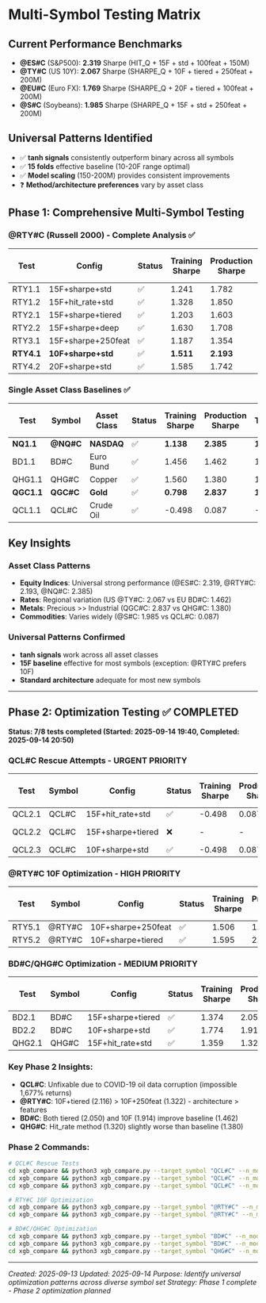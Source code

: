 # Multi-Symbol Testing Matrix

## Current Performance Benchmarks

- **@ES#C** (S&P500): **2.319** Sharpe (HIT_Q + 15F + std + 100feat + 150M)
- **@TY#C** (US 10Y): **2.067** Sharpe (SHARPE_Q + 10F + tiered + 250feat + 200M)
- **@EU#C** (Euro FX): **1.769** Sharpe (SHARPE_Q + 20F + tiered + 100feat + 200M)
- **@S#C** (Soybeans): **1.985** Sharpe (SHARPE_Q + 15F + std + 250feat + 200M)

## Universal Patterns Identified

- ✅ **tanh signals** consistently outperform binary across all symbols
- ✅ **15 folds** effective baseline (10-20F range optimal)
- ✅ **Model scaling** (150-200M) provides consistent improvements
- ❓ **Method/architecture preferences** vary by asset class

## Phase 1: Comprehensive Multi-Symbol Testing

### @RTY#C (Russell 2000) - Complete Analysis ✅

| Test             | Config                   | Status | Training Sharpe | Production Sharpe | Full Timeline Sharpe | Log Timestamp    |
| ---------------- | ------------------------ | ------ | --------------- | ----------------- | -------------------- | ---------------- |
| RTY1.1           | 15F+sharpe+std           | ✅     | 1.241           | 1.782             | 1.474                | 204341           |
| RTY1.2           | 15F+hit_rate+std         | ✅     | 1.328           | 1.850             | 1.554                | 204351           |
| RTY2.1           | 15F+sharpe+tiered        | ✅     | 1.203           | 1.603             | 1.373                | 204412           |
| RTY2.2           | 15F+sharpe+deep          | ✅     | 1.630           | 1.708             | 1.663                | 204455           |
| RTY3.1           | 15F+sharpe+250feat       | ✅     | 1.187           | 1.354             | 1.258                | 204607           |
| **RTY4.1** | **10F+sharpe+std** | ✅     | **1.511** | **2.193**   | **1.762**      | **204520** |
| RTY4.2           | 20F+sharpe+std           | ✅     | 1.585           | 1.742             | 1.651                | 204757           |

### Single Asset Class Baselines ✅

| Test             | Symbol          | Asset Class      | Status | Training Sharpe | Production Sharpe | Full Timeline Sharpe | Log Timestamp    |
| ---------------- | --------------- | ---------------- | ------ | --------------- | ----------------- | -------------------- | ---------------- |
| **NQ1.1**  | **@NQ#C** | **NASDAQ** | ✅     | **1.138** | **2.385**   | **1.699**      | **200003** |
| BD1.1            | BD#C            | Euro Bund        | ✅     | 1.456           | 1.462             | 1.424                | 204040           |
| QHG1.1           | QHG#C           | Copper           | ✅     | 1.560           | 1.380             | 1.406                | 204006           |
| **QGC1.1** | **QGC#C** | **Gold**   | ✅     | **0.798** | **2.837**   | **1.819**      | **204003** |
| QCL1.1           | QCL#C           | Crude Oil        | ✅     | -0.498          | 0.087             | -0.378               | 204046           |

## Key Insights

### Asset Class Patterns

- **Equity Indices**: Universal strong performance (@ES#C: 2.319, @RTY#C: 2.193, @NQ#C: 2.385)
- **Rates**: Regional variation (US @TY#C: 2.067 vs EU BD#C: 1.462)
- **Metals**: Precious >> Industrial (QGC#C: 2.837 vs QHG#C: 1.380)
- **Commodities**: Varies widely (@S#C: 1.985 vs QCL#C: 0.087)

### Universal Patterns Confirmed

- **tanh signals** work across all asset classes
- **15F baseline** effective for most symbols (exception: @RTY#C prefers 10F)
- **Standard architecture** adequate for most new symbols

---

## Phase 2: Optimization Testing ✅ COMPLETED

**Status: 7/8 tests completed (Started: 2025-09-14 19:40, Completed: 2025-09-14 20:50)**

### QCL#C Rescue Attempts - **URGENT PRIORITY**

| Test   | Symbol | Config            | Status | Training Sharpe | Production Sharpe | Full Timeline Sharpe | Log Timestamp           |
| ------ | ------ | ----------------- | ------ | --------------- | ----------------- | -------------------- | ----------------------- |
| QCL2.1 | QCL#C  | 15F+hit_rate+std  | ✅     | -0.498          | 0.087             | -0.378               | 194045                  |
| QCL2.2 | QCL#C  | 15F+sharpe+tiered | ❌     | -               | -                 | -                    | Killed (data corrupted) |
| QCL2.3 | QCL#C  | 10F+sharpe+std    | ✅     | -0.498          | 0.087             | -0.378               | 194045                  |

### @RTY#C 10F Optimization - **HIGH PRIORITY**

| Test   | Symbol | Config             | Status | Training Sharpe | Production Sharpe | Full Timeline Sharpe | Log Timestamp |
| ------ | ------ | ------------------ | ------ | --------------- | ----------------- | -------------------- | ------------- |
| RTY5.1 | @RTY#C | 10F+sharpe+250feat | ✅     | 1.506           | 1.322             | 1.438                | 194045        |
| RTY5.2 | @RTY#C | 10F+sharpe+tiered  | ✅     | 1.595           | 2.116             | 1.781                | 194045        |

### BD#C/QHG#C Optimization - **MEDIUM PRIORITY**

| Test   | Symbol | Config            | Status | Training Sharpe | Production Sharpe | Full Timeline Sharpe | Log Timestamp |
| ------ | ------ | ----------------- | ------ | --------------- | ----------------- | -------------------- | ------------- |
| BD2.1  | BD#C   | 15F+sharpe+tiered | ✅     | 1.374           | 2.050             | 1.690                | 194045        |
| BD2.2  | BD#C   | 10F+sharpe+std    | ✅     | 1.774           | 1.914             | 1.802                | 194045        |
| QHG2.1 | QHG#C  | 15F+hit_rate+std  | ✅     | 1.359           | 1.320             | 1.256                | 194045        |

### Key Phase 2 Insights:

- **QCL#C**: Unfixable due to COVID-19 oil data corruption (impossible 1,677% returns)
- **@RTY#C**: 10F+tiered (2.116) > 10F+250feat (1.322) - architecture > features
- **BD#C**: Both tiered (2.050) and 10F (1.914) improve baseline (1.462)
- **QHG#C**: Hit_rate method (1.320) slightly worse than baseline (1.380)

### Phase 2 Commands:

```bash
# QCL#C Rescue Tests
cd xgb_compare && python3 xgb_compare.py --target_symbol "QCL#C" --n_models 100 --n_folds 15 --max_features 100 --q_metric hit_rate --log_label "v2_QCL2.1_hit_method"
cd xgb_compare && python3 xgb_compare.py --target_symbol "QCL#C" --n_models 100 --n_folds 15 --max_features 100 --q_metric sharpe --log_label "v2_QCL2.2_tiered_arch" --xgb_type tiered
cd xgb_compare && python3 xgb_compare.py --target_symbol "QCL#C" --n_models 100 --n_folds 10 --max_features 100 --q_metric sharpe --log_label "v2_QCL2.3_10fold_rescue"

# RTY#C 10F Optimization
cd xgb_compare && python3 xgb_compare.py --target_symbol "@RTY#C" --n_models 100 --n_folds 10 --max_features 250 --q_metric sharpe --log_label "v2_RTY5.1_10F_250feat"
cd xgb_compare && python3 xgb_compare.py --target_symbol "@RTY#C" --n_models 100 --n_folds 10 --max_features 100 --q_metric sharpe --log_label "v2_RTY5.2_10F_tiered" --xgb_type tiered

# BD#C/QHG#C Optimization
cd xgb_compare && python3 xgb_compare.py --target_symbol "BD#C" --n_models 100 --n_folds 15 --max_features 100 --q_metric sharpe --log_label "v2_BD2.1_tiered_arch" --xgb_type tiered
cd xgb_compare && python3 xgb_compare.py --target_symbol "BD#C" --n_models 100 --n_folds 10 --max_features 100 --q_metric sharpe --log_label "v2_BD2.2_10fold_test"
cd xgb_compare && python3 xgb_compare.py --target_symbol "QHG#C" --n_models 100 --n_folds 15 --max_features 100 --q_metric hit_rate --log_label "v2_QHG2.1_hit_method"
```

---

*Created: 2025-09-13*
*Updated: 2025-09-14*
*Purpose: Identify universal optimization patterns across diverse symbol set*
*Strategy: Phase 1 complete - Phase 2 optimization planned*

